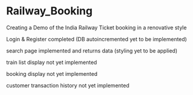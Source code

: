 # Railway_Booking
Creating a Demo of the India Railway Ticket booking in a renovative style 

Login & Register completed (DB autoincremented yet to be implemented)

search page implemented and returns data (styling yet to be applied)

train list display not yet implemented

booking display not yet implemented

customer transaction history not yet implemented

